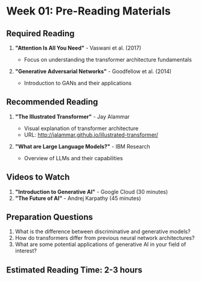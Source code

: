 # Week 01: Pre-Reading Materials

## Required Reading
1. **"Attention Is All You Need"** - Vaswani et al. (2017)
   - Focus on understanding the transformer architecture fundamentals

2. **"Generative Adversarial Networks"** - Goodfellow et al. (2014)
   - Introduction to GANs and their applications

## Recommended Reading
1. **"The Illustrated Transformer"** - Jay Alammar
   - Visual explanation of transformer architecture
   - URL: http://jalammar.github.io/illustrated-transformer/

2. **"What are Large Language Models?"** - IBM Research
   - Overview of LLMs and their capabilities

## Videos to Watch
1. **"Introduction to Generative AI"** - Google Cloud (30 minutes)
2. **"The Future of AI"** - Andrej Karpathy (45 minutes)

## Preparation Questions
1. What is the difference between discriminative and generative models?
2. How do transformers differ from previous neural network architectures?
3. What are some potential applications of generative AI in your field of interest?

## Estimated Reading Time: 2-3 hours 